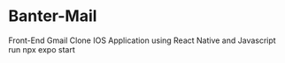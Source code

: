 # Banter-Mail
Front-End Gmail Clone IOS Application using React Native and Javascript
run npx expo start
